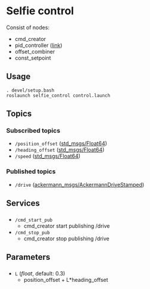 # Selfie control
Consist of nodes:
- cmd_creator
- pid_controller ([link](http://wiki.ros.org/pid))
- offset_combiner
- const_setpoint
## Usage
```
. devel/setup.bash
roslaunch selfie_control control.launch
```
## Topics
### Subscribed topics
- `/position_offset` ([std_msgs/Float64](http://docs.ros.org/melodic/api/std_msgs/html/msg/Float64.html))
- `/heading_offset` ([std_msgs/Float64](http://docs.ros.org/melodic/api/std_msgs/html/msg/Float64.html))
- `/speed` ([std_msgs/Float64](http://docs.ros.org/melodic/api/std_msgs/html/msg/Float64.html))
### Published topics
- `/drive` ([ackermann_msgs/AckermannDriveStamped](http://docs.ros.org/melodic/api/ackermann_msgs/html/msg/AckermannDriveStamped.html))

## Services
###
- `/cmd_start_pub`
  - cmd_creator start publishing /drive
- `/cmd_stop_pub`
  - cmd_creator stop publishing /drive

## Parameters
###
- `L` (*float*, default: 0.3)
  - position_offset + L*heading_offset
